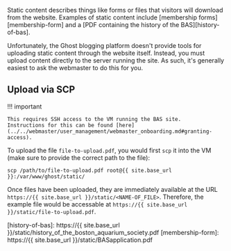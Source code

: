 Static content describes things like forms or files that visitors will download
from the website. Examples of static content include [membership forms][membership-form]
and a [PDF containing the history of the BAS][history-of-bas].

Unfortunately, the Ghost blogging platform doesn't provide tools for uploading
static content through the website itself. Instead, you must upload content
directly to the server running the site. As such, it's generally easiest to ask
the webmaster to do this for you.

## Upload via SCP

!!! important

    This requires SSH access to the VM running the BAS site.
    Instructions for this can be found [here](../../webmaster/user_management/webmaster_onboarding.md#granting-access).

To upload the file `file-to-upload.pdf`, you would first `scp` it into the VM
(make sure to provide the correct path to the file):

```terminal
scp /path/to/file-to-upload.pdf root@{{ site.base_url }}:/var/www/ghost/static/
```

Once files have been uploaded, they are immediately available at the URL `https://{{ site.base_url }}/static/<NAME-OF_FILE>`.
Therefore, the example file would be accessable at `https://{{ site.base_url }}/static/file-to-upload.pdf`.

[history-of-bas]: https://{{ site.base_url }}/static/history_of_the_boston_aquarium_society.pdf
[membership-form]: https://{{ site.base_url }}/static/BASapplication.pdf
